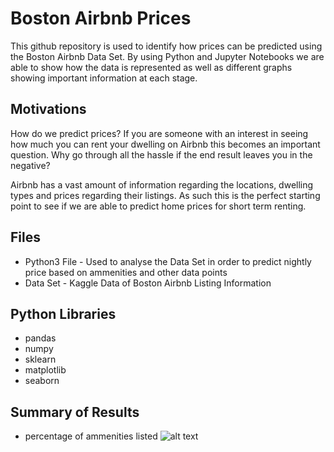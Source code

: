 # Boston Airbnb Prices

This github repository is used to identify how prices can be predicted using the Boston Airbnb Data Set.  By using Python and Jupyter Notebooks we are able to show how the data is represented as well as different graphs showing important information at each stage.

## Motivations
How do we predict prices? If you are someone with an interest in seeing how much you can rent your dwelling on Airbnb this becomes an important question. Why go through all the hassle if the end result leaves you in the negative?

Airbnb has a vast amount of information regarding the locations, dwelling types and prices regarding their listings. As such this is the perfect starting point to see if we are able to predict home prices for short term renting.

## Files

* Python3 File - Used to analyse the Data Set in order to predict nightly price based on ammenities and other data points
* Data Set - Kaggle Data of Boston Airbnb Listing Information

## Python Libraries

* pandas
* numpy
* sklearn
* matplotlib
* seaborn

## Summary of Results

* percentage of ammenities listed
![alt text](https://github.com/lachlanmcinnes/Udacity_DataScience/DataScienceBlog/Images/master/corr.png?raw=true)



